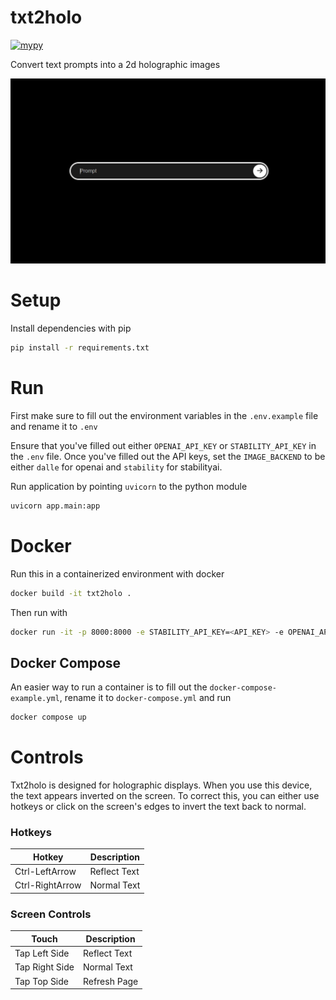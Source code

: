 txt2holo
========
[![mypy](https://github.com/jjangsangy/txt2holo/actions/workflows/mypy.yml/badge.svg)](https://github.com/jjangsangy/txt2holo/actions/workflows/mypy.yml)

Convert text prompts into a 2d holographic images

![prompt](./assets/prompt.png)

# Setup
Install dependencies with pip

```bash
pip install -r requirements.txt
```

# Run
First make sure to fill out the environment variables in the `.env.example` file and rename it to `.env`

Ensure that you've filled out either `OPENAI_API_KEY` or `STABILITY_API_KEY` in the `.env` file. Once you've filled out the API keys, set the `IMAGE_BACKEND` to be either `dalle` for openai and `stability` for stabilityai.

Run application by pointing `uvicorn` to the python module
```bash
uvicorn app.main:app
```

# Docker
Run this in a containerized environment with docker

```bash
docker build -it txt2holo .
```

Then run with

```bash
docker run -it -p 8000:8000 -e STABILITY_API_KEY=<API_KEY> -e OPENAI_API_KEY=<OPENAI_API_KEY> txt2holo
```

## Docker Compose
An easier way to run a container is to fill out the `docker-compose-example.yml`, rename it to `docker-compose.yml` and run

```bash
docker compose up
```

# Controls

Txt2holo is designed for holographic displays. When you use this device, the text appears inverted on the screen. To correct this, you can either use hotkeys or click on the screen's edges to invert the text back to normal.

### Hotkeys

| Hotkey          | Description  |
|-----------------|--------------|
| Ctrl-LeftArrow  | Reflect Text |
| Ctrl-RightArrow | Normal Text  |

### Screen Controls

| Touch          | Description  |
|----------------|--------------|
| Tap Left Side  | Reflect Text |
| Tap Right Side | Normal Text  |
| Tap Top Side   | Refresh Page |